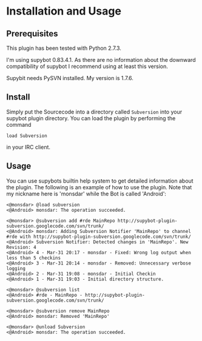 # Installation and Usage #

## Prerequisites ##
This plugin has been tested with Python 2.7.3.

I'm using supybot 0.83.4.1. As there are no information about the downward compatibility of supybot I recommend using at least this version.

Supybit needs PySVN installed. My version is 1.7.6.

## Install ##
Simply put the Sourcecode into a directory called `Subversion` into your supybot plugin directory.
You can load the plugin by performing the command
```
load Subversion
```
in your IRC client.

## Usage ##
You can use supybots builtin help system to get detailed information about the plugin. The following is an example of how to use the plugin. Note that my nickname here is 'monsdar' while the Bot is called 'Android':

```
<@monsdar> @load subversion
<@Android> monsdar: The operation succeeded.

<@monsdar> @subversion add #rde MainRepo http://supybot-plugin-subversion.googlecode.com/svn/trunk/
<@Android> monsdar: Adding Subversion Notifier 'MainRepo' to channel #rde with http://supybot-plugin-subversion.googlecode.com/svn/trunk/
<@Android> Subversion Notifier: Detected changes in 'MainRepo'. New Revision: 4
<@Android> 4 - Mar-31 20:17 - monsdar - Fixed: Wrong log output when less than 5 checkins
<@Android> 3 - Mar-31 20:14 - monsdar - Removed: Unnecessary verbose logging
<@Android> 2 - Mar-31 19:08 - monsdar - Initial Checkin
<@Android> 1 - Mar-31 19:03 - Initial directory structure.

<@monsdar> @subversion list
<@Android> #rde - MainRepo - http://supybot-plugin-subversion.googlecode.com/svn/trunk/

<@monsdar> @subversion remove MainRepo
<@Android> monsdar: Removed 'MainRepo'

<@monsdar> @unload Subversion
<@Android> monsdar: The operation succeeded.
```